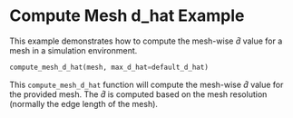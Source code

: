 # Compute Mesh d_hat Example

This example demonstrates how to compute the mesh-wise $\hat{d}$ value for a mesh in a simulation environment.

```python
compute_mesh_d_hat(mesh, max_d_hat=default_d_hat)
```

This `compute_mesh_d_hat` function will compute the mesh-wise $\hat{d}$ value for the provided mesh. The $\hat{d}$ is computed based on the mesh resolution (normally the edge length of the mesh).